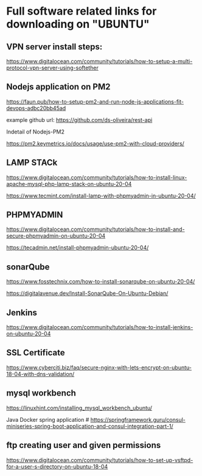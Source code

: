 # Full software related links for downloading on "UBUNTU"

VPN server install steps:
----------------------

https://www.digitalocean.com/community/tutorials/how-to-setup-a-multi-protocol-vpn-server-using-softether

Nodejs application on PM2
----------------------------
https://faun.pub/how-to-setup-pm2-and-run-node-js-applications-fit-devops-adbc20bb45ad

example github url: https://github.com/ds-oliveira/rest-api

Indetail of Nodejs-PM2

https://pm2.keymetrics.io/docs/usage/use-pm2-with-cloud-providers/


LAMP STACk
----------
https://www.digitalocean.com/community/tutorials/how-to-install-linux-apache-mysql-php-lamp-stack-on-ubuntu-20-04

https://www.tecmint.com/install-lamp-with-phpmyadmin-in-ubuntu-20-04/

PHPMYADMIN
-----------
https://www.digitalocean.com/community/tutorials/how-to-install-and-secure-phpmyadmin-on-ubuntu-20-04

https://tecadmin.net/install-phpmyadmin-ubuntu-20-04/

sonarQube
----------
https://www.fosstechnix.com/how-to-install-sonarqube-on-ubuntu-20-04/

https://digitalavenue.dev/Install-SonarQube-On-Ubuntu-Debian/

Jenkins
--------
https://www.digitalocean.com/community/tutorials/how-to-install-jenkins-on-ubuntu-20-04

SSL Certificate
---------------
https://www.cyberciti.biz/faq/secure-nginx-with-lets-encrypt-on-ubuntu-18-04-with-dns-validation/

mysql workbench
----------------
https://linuxhint.com/installing_mysql_workbench_ubuntu/

Java Docker spring application # https://springframework.guru/consul-miniseries-spring-boot-application-and-consul-integration-part-1/

ftp creating user and given permissions
----------------------------------------
https://www.digitalocean.com/community/tutorials/how-to-set-up-vsftpd-for-a-user-s-directory-on-ubuntu-18-04


